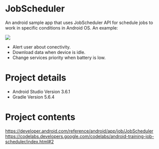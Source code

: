 # JobScheduler

An android sample app that uses JobScheduler API for schedule jobs to work in specific conditions in Android OS. An example: 


![](https://i.imgur.com/3UmU6Qs.png)

* Alert user about conectivity. 
* Download data when device is idle. 
* Change services priority when battery is low. 

# Project details 

* Android Studio Version 3.6.1 
* Gradle Version 5.6.4 

# Project contents

https://developer.android.com/reference/android/app/job/JobScheduler 
https://codelabs.developers.google.com/codelabs/android-training-job-scheduler/index.html#2
